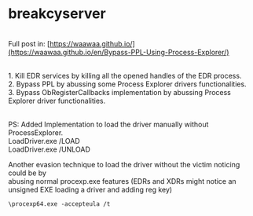 # breakcyserver

<br/>Full post in: [https://waawaa.github.io/](https://waawaa.github.io/en/Bypass-PPL-Using-Process-Explorer/)

<br/> 1. Kill EDR services by killing all the opened handles of the EDR process.
<br/> 2. Bypass PPL by abussing some Process Explorer drivers functionalities.
<br/> 3. Bypass ObRegisterCallbacks implementation by abussing Process Explorer driver functionalities.

<br/>PS: Added Implementation to load the driver manually without ProcessExplorer.  
LoadDriver.exe /LOAD  
LoadDriver.exe /UNLOAD  

Another evasion technique to load the driver without the victim noticing could be by  
abusing normal procexp.exe features  (EDRs and XDRs might notice an unsigned EXE loading a driver and adding reg key)  
```  
\procexp64.exe -accepteula /t  
```  
